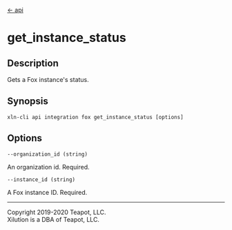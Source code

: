 [<- api](../../../api/index.md)

# get_instance_status

## Description

Gets a Fox instance's status.

## Synopsis

```
xln-cli api integration fox get_instance_status [options]
```

## Options

`--organization_id (string)`

An organization id. Required.

`--instance_id (string)`

A Fox instance ID. Required.

---
Copyright 2019-2020 Teapot, LLC.  
Xilution is a DBA of Teapot, LLC.
